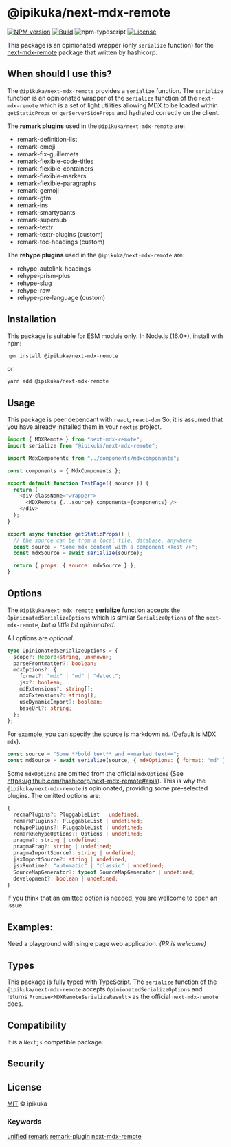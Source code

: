 # @ipikuka/next-mdx-remote

[![NPM version][npm-image]][npm-url]
[![Build][github-build]][github-build-url]
![npm-typescript]
[![License][github-license]][github-license-url]

This package is an opinionated wrapper (only `serialize` function) for the [next-mdx-remote][next-mdx-remote] package that written by hashicorp.

## When should I use this?

The `@ipikuka/next-mdx-remote` provides a `serialize` function. The `serialize` function is an opinionated wrapper of the `serialize` function of the `next-mdx-remote` which is a set of light utilities allowing MDX to be loaded within `getStaticProps` or `gerServerSideProps` and hydrated correctly on the client.

The **remark plugins** used in the `@ipikuka/next-mdx-remote` are:

- remark-definition-list
- remark-emoji
- remark-fix-guillemets
- remark-flexible-code-titles
- remark-flexible-containers
- remark-flexible-markers
- remark-flexible-paragraphs
- remark-gemoji
- remark-gfm
- remark-ins
- remark-smartypants
- remark-supersub
- remark-textr
- remark-textr-plugins (custom)
- remark-toc-headings (custom)

The **rehype plugins** used in the `@ipikuka/next-mdx-remote` are:

- rehype-autolink-headings
- rehype-prism-plus
- rehype-slug
- rehype-raw
- rehype-pre-language (custom)

## Installation

This package is suitable for ESM module only. In Node.js (16.0+), install with npm:

```bash
npm install @ipikuka/next-mdx-remote
```

or

```bash
yarn add @ipikuka/next-mdx-remote
```

## Usage

This package is peer dependant with `react`, `react-dom` So, it is assumed that you have already installed them in your `nextjs` project.

```js
import { MDXRemote } from "next-mdx-remote";
import serialize from "@ipikuka/next-mdx-remote";

import MdxComponents from "../components/mdxcomponents";

const components = { MdxComponents };

export default function TestPage({ source }) {
  return (
    <div className="wrapper">
      <MDXRemote {...source} components={components} />
    </div>
  );
}

export async function getStaticProps() {
  // the source can be from a local file, database, anywhere
  const source = "Some mdx content with a component <Test />";
  const mdxSource = await serialize(source);

  return { props: { source: mdxSource } };
}
```

## Options

The `@ipikuka/next-mdx-remote` **serialize** function accepts the `OpinionatedSerializeOptions` which is similar `SerializeOptions` of the `next-mdx-remote`, _but a little bit opinionated_.

All options are _optional_.

```typescript
type OpinionatedSerializeOptions = {
  scope?: Record<string, unknown>;
  parseFrontmatter?: boolean;
  mdxOptions?: {
    format?: "mdx" | "md" | "detect";
    jsx?: boolean;
    mdExtensions?: string[];
    mdxExtensions?: string[];
    useDynamicImport?: boolean;
    baseUrl?: string;
  };
};
```

For example, you can specify the source is markdown `md`. (Default is MDX `mdx`).

```js
const source = "Some **bold text** and ==marked text==";
const mdSource = await serialize(source, { mdxOptions: { format: "md" } });
```

Some `mdxOptions` are omitted from the official `mdxOptions` (See https://github.com/hashicorp/next-mdx-remote#apis). This is why the `@ipikuka/next-mdx-remote` is opinionated, providing some pre-selected plugins. The omitted options are:

```typescript
{
  recmaPlugins?: PluggableList | undefined;
  remarkPlugins?: PluggableList | undefined;
  rehypePlugins?: PluggableList | undefined;
  remarkRehypeOptions?: Options | undefined;
  pragma?: string | undefined;
  pragmaFrag?: string | undefined;
  pragmaImportSource?: string | undefined;
  jsxImportSource?: string | undefined;
  jsxRuntime?: "automatic" | "classic" | undefined;
  SourceMapGenerator?: typeof SourceMapGenerator | undefined;
  development?: boolean | undefined;
}
```

If you think that an omitted option is needed, you are wellcome to open an issue.

## Examples:

Need a playground with single page web application. _(PR is wellcome)_

## Types

This package is fully typed with [TypeScript][typeScript]. The `serialize` function of the `@ipikuka/next-mdx-remote` accepts `OpinionatedSerializeOptions` and returns `Promise<MDXRemoteSerializeResult>` as the official `next-mdx-remote` does.

## Compatibility

It is a `Nextjs` compatible package.

## Security

## License

[MIT][license] © ipikuka

### Keywords

[unified][unifiednpm] [remark][remarknpm] [remark-plugin][remarkpluginnpm] [next-mdx-remote][next-mdx-remote]

[unifiednpm]: https://www.npmjs.com/search?q=keywords:unified
[remarknpm]: https://www.npmjs.com/search?q=keywords:remark
[remarkpluginnpm]: https://www.npmjs.com/search?q=keywords:remark%20plugin
[next-mdx-remote]: https://github.com/hashicorp/next-mdx-remote
[typescript]: https://www.typescriptlang.org/
[license]: https://github.com/ipikuka/
[npm-url]: https://www.npmjs.com/package/@ipikuka/next-mdx-remote
[npm-image]: https://img.shields.io/npm/v/@ipikuka/next-mdx-remote
[github-license]: https://img.shields.io/github/license/ipikuka/next-mdx-remote
[github-license-url]: https://github.com/ipikuka/next-mdx-remote/blob/master/LICENSE
[github-build]: https://github.com/ipikuka/next-mdx-remote/actions/workflows/publish.yml/badge.svg
[github-build-url]: https://github.com/ipikuka/next-mdx-remote/actions/workflows/publish.yml
[npm-typescript]: https://img.shields.io/npm/types/next-mdx-remote
